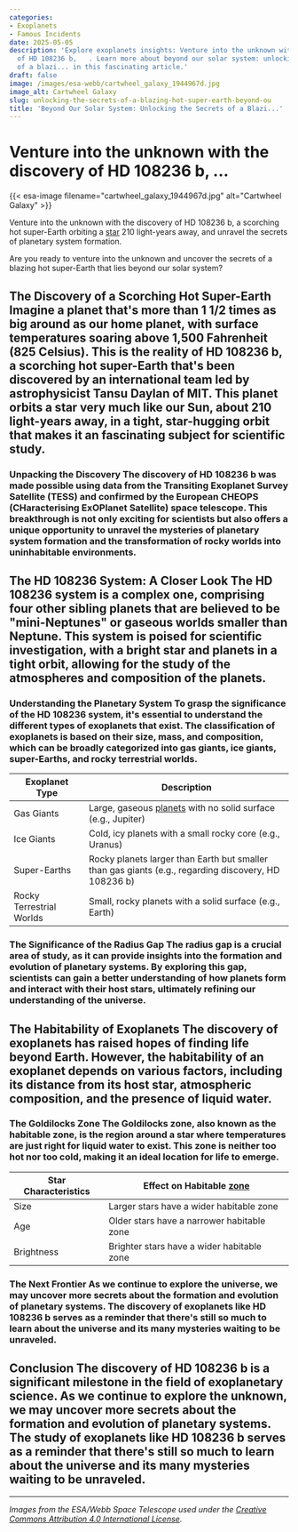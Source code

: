 ```yaml
---
categories:
- Exoplanets
- Famous Incidents
date: 2025-05-05
description: 'Explore exoplanets insights: Venture into the unknown with the discovery
  of HD 108236 b,   . Learn more about beyond our solar system: unlocking the secrets
  of a blazi... in this fascinating article.'
draft: false
image: /images/esa-webb/cartwheel_galaxy_1944967d.jpg
image_alt: Cartwheel Galaxy
slug: unlocking-the-secrets-of-a-blazing-hot-super-earth-beyond-ou
title: 'Beyond Our Solar System: Unlocking the Secrets of a Blazi...'
---
```


# Venture into the unknown with the discovery of HD 108236 b, ...
{{< esa-image filename="cartwheel_galaxy_1944967d.jpg" alt="Cartwheel Galaxy" >}}



Venture into the unknown with the discovery of HD 108236 b, a scorching hot super-Earth orbiting a [star](/blog/understanding-the-habitable-zones-of-exoplanets-a-key-to-unl) 210 light-years away, and unravel the secrets of planetary system formation.

Are you ready to venture into the unknown and uncover the secrets of a blazing hot super-Earth that lies beyond our solar system?

 ## The Discovery of a Scorching Hot Super-Earth Imagine a planet that's more than 1 1/2 times as big around as our home planet, with surface temperatures soaring above 1,500 Fahrenheit (825 Celsius). This is the reality of HD 108236 b, a scorching hot super-Earth that's been discovered by an international team led by astrophysicist Tansu Daylan of MIT. This planet orbits a star very much like our Sun, about 210 light-years away, in a tight, star-hugging orbit that makes it an fascinating subject for scientific study.

 ### Unpacking the Discovery The discovery of HD 108236 b was made possible using data from the Transiting Exoplanet Survey Satellite (TESS) and confirmed by the European CHEOPS (CHaracterising ExOPlanet Satellite) space telescope. This breakthrough is not only exciting for scientists but also offers a unique opportunity to unravel the mysteries of planetary system formation and the transformation of rocky worlds into uninhabitable environments.

 ## The HD 108236 System: A Closer Look The HD 108236 system is a complex one, comprising four other sibling planets that are believed to be "mini-Neptunes" or gaseous worlds smaller than Neptune. This system is poised for scientific investigation, with a bright star and planets in a tight orbit, allowing for the study of the atmospheres and composition of the planets.

 ### Understanding the Planetary System To grasp the significance of the HD 108236 system, it's essential to understand the different types of exoplanets that exist. The classification of exoplanets is based on their size, mass, and composition, which can be broadly categorized into gas giants, ice giants, super-Earths, and rocky terrestrial worlds.

 | **Exoplanet Type** | **Description** |
| --- | --- |
| Gas Giants | Large, gaseous [planets](/blog/exoplanets-and-the-enigmatic-trappist-1-system) with no solid surface (e.g., Jupiter) |
| Ice Giants | Cold, icy planets with a small rocky core (e.g., Uranus) |
| Super-Earths | Rocky planets larger than Earth but smaller than gas giants (e.g., regarding discovery, HD 108236 b) |
| Rocky Terrestrial Worlds | Small, rocky planets with a solid surface (e.g., Earth) | ## The Radius Gap: A Scientific Puzzle The discovery of HD 108236 b sheds light on a scientific puzzle known as the "radius gap," where few planets are found between the sizes of super-Earths and mini-Neptunes. This gap is believed to be the result of planetary formation processes, regarding discovery, where planets are either engulfed by their host star or stripped of their atmospheres, leaving behind a rocky core.

 ### The Significance of the Radius Gap The radius gap is a crucial area of study, as it can provide insights into the formation and evolution of planetary systems. By exploring this gap, scientists can gain a better understanding of how planets form and interact with their host stars, ultimately refining our understanding of the universe.

 ## The Habitability of Exoplanets The discovery of exoplanets has raised hopes of finding life beyond Earth. However, the habitability of an exoplanet depends on various factors, including its distance from its host star, atmospheric composition, and the presence of liquid water.

 ### The Goldilocks Zone The Goldilocks zone, also known as the habitable zone, is the region around a star where temperatures are just right for liquid water to exist. This zone is neither too hot nor too cold, making it an ideal location for life to emerge.

 | **Star Characteristics** | **Effect on Habitable [zone](/blog/exoplanets-in-the-habitable-zone-a-new-era-in-the-search-for)** |
| --- | --- |
| Size | Larger stars have a wider habitable zone |
| Age | Older stars have a narrower habitable zone |
| Brightness | Brighter stars have a wider habitable zone | ## The Future of Exoplanet Research The discovery of HD 108236 b is just the beginning of an exciting journey to explore the unknown. With the help of advanced telescopes like the James Webb Space Telescope, scientists can study the atmospheres of exoplanets and search for signs of life.

 ### The Next Frontier As we continue to explore the universe, we may uncover more secrets about the formation and evolution of planetary systems. The discovery of exoplanets like HD 108236 b serves as a reminder that there's still so much to learn about the universe and its many mysteries waiting to be unraveled.

 ## Conclusion The discovery of HD 108236 b is a significant milestone in the field of exoplanetary science. As we continue to explore the unknown, we may uncover more secrets about the formation and evolution of planetary systems. The study of exoplanets like HD 108236 b serves as a reminder that there's still so much to learn about the universe and its many mysteries waiting to be unraveled.

---

*Images from the ESA/Webb Space Telescope used under the [Creative Commons Attribution 4.0 International License](https://creativecommons.org/licenses/by/4.0).*